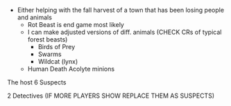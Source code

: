 - Either helping with the fall harvest of a town that has been losing people and animals
	- Rot Beast is end game most likely
	- I can make adjusted versions of diff. animals (CHECK CRs of typical forest beasts)
		- Birds of Prey
		- Swarms
		- Wildcat (lynx)
	- Human Death Acolyte minions



The host
6 Suspects

2 Detectives (IF MORE PLAYERS SHOW REPLACE THEM AS SUSPECTS)